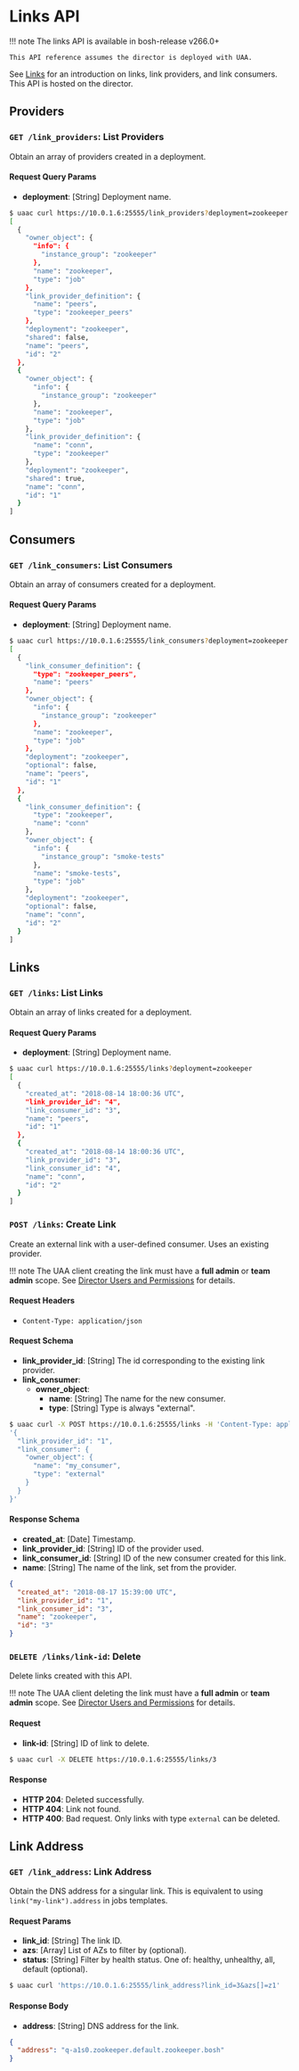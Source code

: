 # Links API

!!! note
    The links API is available in bosh-release v266.0+

    This API reference assumes the director is deployed with UAA.

See [Links](links.md) for an introduction on links, link providers, and link consumers. This API is hosted on the director.

## Providers
### `GET /link_providers`: List Providers

Obtain an array of providers created in a deployment.

#### Request Query Params
* **deployment**: [String] Deployment name.

```bash
$ uaac curl https://10.0.1.6:25555/link_providers?deployment=zookeeper
[
  {
    "owner_object": {
      "info": {
        "instance_group": "zookeeper"
      },
      "name": "zookeeper",
      "type": "job"
    },
    "link_provider_definition": {
      "name": "peers",
      "type": "zookeeper_peers"
    },
    "deployment": "zookeeper",
    "shared": false,
    "name": "peers",
    "id": "2"
  },
  {
    "owner_object": {
      "info": {
        "instance_group": "zookeeper"
      },
      "name": "zookeeper",
      "type": "job"
    },
    "link_provider_definition": {
      "name": "conn",
      "type": "zookeeper"
    },
    "deployment": "zookeeper",
    "shared": true,
    "name": "conn",
    "id": "1"
  }
]
```

## Consumers

### `GET /link_consumers`: List Consumers

Obtain an array of consumers created for a deployment.

#### Request Query Params
* **deployment**: [String] Deployment name.

```bash
$ uaac curl https://10.0.1.6:25555/link_consumers?deployment=zookeeper
[
  {
    "link_consumer_definition": {
      "type": "zookeeper_peers",
      "name": "peers"
    },
    "owner_object": {
      "info": {
        "instance_group": "zookeeper"
      },
      "name": "zookeeper",
      "type": "job"
    },
    "deployment": "zookeeper",
    "optional": false,
    "name": "peers",
    "id": "1"
  },
  {
    "link_consumer_definition": {
      "type": "zookeeper",
      "name": "conn"
    },
    "owner_object": {
      "info": {
        "instance_group": "smoke-tests"
      },
      "name": "smoke-tests",
      "type": "job"
    },
    "deployment": "zookeeper",
    "optional": false,
    "name": "conn",
    "id": "2"
  }
]

```

## Links

### `GET /links`: List Links

Obtain an array of links created for a deployment.

#### Request Query Params
* **deployment**: [String] Deployment name.

```bash
$ uaac curl https://10.0.1.6:25555/links?deployment=zookeeper
[
  {
    "created_at": "2018-08-14 18:00:36 UTC",
    "link_provider_id": "4",
    "link_consumer_id": "3",
    "name": "peers",
    "id": "1"
  },
  {
    "created_at": "2018-08-14 18:00:36 UTC",
    "link_provider_id": "3",
    "link_consumer_id": "4",
    "name": "conn",
    "id": "2"
  }
]
```

### `POST /links`: Create Link

Create an external link with a user-defined consumer. Uses an existing provider.

!!! note
    The UAA client creating the link must have a **full admin** or **team admin** scope. See [Director Users and Permissions](https://bosh.io/docs/director-users-uaa-perms/) for details.

#### Request Headers
* `Content-Type: application/json`

#### Request Schema
* **link_provider_id**: [String] The id corresponding to the existing link provider.
* **link_consumer**:
    * **owner_object**:
        * **name**: [String] The name for the new consumer.
        * **type**: [String] Type is always "external".

```bash
$ uaac curl -X POST https://10.0.1.6:25555/links -H 'Content-Type: application/json' -d \
'{
  "link_provider_id": "1",
  "link_consumer": {
    "owner_object": {
      "name": "my_consumer",
      "type": "external"
    }
  }
}'
```

#### Response Schema
* **created_at**: [Date] Timestamp.
* **link_provider_id**: [String] ID of the provider used.
* **link_consumer_id**: [String] ID of the new consumer created for this link.
* **name**: [String] The name of the link, set from the provider.

```json
{
  "created_at": "2018-08-17 15:39:00 UTC",
  "link_provider_id": "1",
  "link_consumer_id": "3",
  "name": "zookeeper",
  "id": "3"
}
```

### `DELETE /links/link-id`: Delete

Delete links created with this API.

!!! note
    The UAA client deleting the link must have a **full admin** or **team admin** scope. See [Director Users and Permissions](https://bosh.io/docs/director-users-uaa-perms/) for details.

#### Request

* **link-id**: [String] ID of link to delete.

```bash
$ uaac curl -X DELETE https://10.0.1.6:25555/links/3
```

#### Response
* **HTTP 204**: Deleted successfully.
* **HTTP 404**: Link not found.
* **HTTP 400**: Bad request. Only links with type `external` can be deleted.

## Link Address

### `GET /link_address`: Link Address

Obtain the DNS address for a singular link. This is equivalent to using `link("my-link").address` in jobs templates.

#### Request Params
* **link_id**: [String] The link ID.
* **azs**: [Array] List of AZs to filter by (optional).
* **status**: [String] Filter by health status. One of: healthy, unhealthy, all, default (optional).

```bash
$ uaac curl 'https://10.0.1.6:25555/link_address?link_id=3&azs[]=z1'
```

#### Response Body
* **address**: [String] DNS address for the link.

```json
{
  "address": "q-a1s0.zookeeper.default.zookeeper.bosh"
}
```
